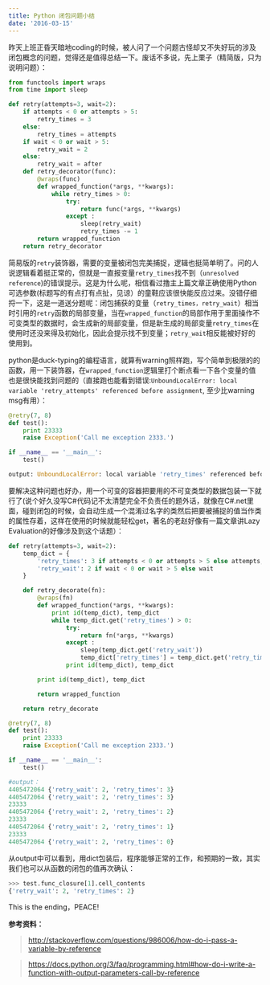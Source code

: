 ```yaml
---
title: Python 闭包问题小结
date: '2016-03-15'
---
```


昨天上班正昏天暗地coding的时候，被人问了一个问题古怪却又不失好玩的涉及闭包概念的问题，觉得还是值得总结一下。废话不多说，先上栗子（精简版，只为说明问题）：

```python
from functools import wraps
from time import sleep

def retry(attempts=3, wait=2):
    if attempts < 0 or attempts > 5:
        retry_times = 3
    else:
        retry_times = attempts
    if wait < 0 or wait > 5:
        retry_wait = 2
    else:
        retry_wait = after
    def retry_decorator(func):
        @wraps(func)
        def wrapped_function(*args, **kwargs):
            while retry_times > 0:
                try:
                    return func(*args, **kwargs)
                except :
                    sleep(retry_wait)
                    retry_times -= 1
        return wrapped_function
    return retry_decorator
```

简易版的`retry`装饰器，需要的变量被闭包完美捕捉，逻辑也挺简单明了。问的人说逻辑看着挺正常的，但就是一直报变量`retry_times`找不到（`unresolved reference`)的错误提示。这是为什么呢，相信看过撸主上篇文章正确使用Python可选参数(标题写的有点打有点扯，见谅）的童鞋应该很快能反应过来。没错仔细捋一下，这是一道送分题呢：闭包捕获的变量（`retry_times，retry_wait`）相当时引用的`retry`函数的局部变量，当在`wrapped_function`的局部作用于里面操作不可变类型的数据时，会生成新的局部变量，但是新生成的局部变量`retry_times`在使用时还没来得及初始化，因此会提示找不到变量；`retry_wait`相反能被好好的使用到。

python是duck-typing的编程语言，就算有warning照样跑，写个简单到极限的的函数，用一下装饰器，在`wrapped_function`逻辑里打个断点看一下各个变量的值也是很快能找到问题的（直接跑也能看到错误:`UnboundLocalError: local variable 'retry_attempts' referenced before assignment`, 至少比warning msg有用）：

```python
@retry(7, 8)
def test():
    print 23333
    raise Exception('Call me exception 2333.')

if __name__ == '__main__':
    test()

output: UnboundLocalError: local variable 'retry_times' referenced before assignment
```

要解决这种问题也好办，用一个可变的容器把要用的不可变类型的数据包装一下就行了(说个好久没写C#代码记不太清楚完全不负责任的题外话，就像在C#.net里面，碰到闭包的时候，会自动生成一个混淆过名字的类然后把要被捕捉的值当作类的属性存着，这样在使用的时候就能轻松get，著名的老赵好像有一篇文章讲Lazy Evaluation的好像涉及到这个话题）：

```python
def retry(attempts=3, wait=2):
    temp_dict = {
        'retry_times': 3 if attempts < 0 or attempts > 5 else attempts,
        'retry_wait': 2 if wait < 0 or wait > 5 else wait
    }

    def retry_decorate(fn):
        @wraps(fn)
        def wrapped_function(*args, **kwargs):
            print id(temp_dict), temp_dict
            while temp_dict.get('retry_times') > 0:
                try:
                    return fn(*args, **kwargs)
                except :
                    sleep(temp_dict.get('retry_wait'))
                    temp_dict['retry_times'] = temp_dict.get('retry_times') - 1
                print id(temp_dict), temp_dict

        print id(temp_dict), temp_dict

        return wrapped_function

    return retry_decorate

@retry(7, 8)
def test():
    print 23333
    raise Exception('Call me exception 2333.')

if __name__ == '__main__':
    test()

#output：
4405472064 {'retry_wait': 2, 'retry_times': 3}
4405472064 {'retry_wait': 2, 'retry_times': 3}
23333
4405472064 {'retry_wait': 2, 'retry_times': 2}
23333
4405472064 {'retry_wait': 2, 'retry_times': 1}
23333
4405472064 {'retry_wait': 2, 'retry_times': 0}
```

从output中可以看到，用dict包装后，程序能够正常的工作，和预期的一致，其实我们也可以从函数的闭包的值再次确认：

```python
>>> test.func_closure[1].cell_contents
{'retry_wait': 2, 'retry_times': 2}
```

This is the ending，PEACE!


**参考资料：**

> http://stackoverflow.com/questions/986006/how-do-i-pass-a-variable-by-reference

> https://docs.python.org/3/faq/programming.html#how-do-i-write-a-function-with-output-parameters-call-by-reference
